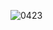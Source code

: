![0423](https://cloud.githubusercontent.com/assets/16952223/14284845/e919e19a-fb66-11e5-92ed-d7033182a2ae.PNG)

